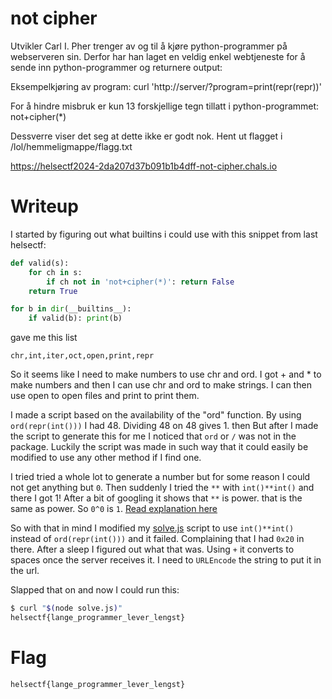 # not cipher

Utvikler Carl I. Pher trenger av og til å kjøre python-programmer på webserveren sin. Derfor har han laget en veldig enkel webtjeneste for å sende inn python-programmer og returnere output:

Eksempelkjøring av program: curl 'http://server/?program=print(repr(repr))'

For å hindre misbruk er kun 13 forskjellige tegn tillatt i python-programmet: not+cipher(*)

Dessverre viser det seg at dette ikke er godt nok. Hent ut flagget i /lol/hemmeligmappe/flagg.txt

https://helsectf2024-2da207d37b091b1b4dff-not-cipher.chals.io

# Writeup

I started by figuring out what builtins i could use with this snippet from last helsectf:

```python
def valid(s):
    for ch in s:
        if ch not in 'not+cipher(*)': return False
    return True

for b in dir(__builtins__):
    if valid(b): print(b)
```

gave me this list

```
chr,int,iter,oct,open,print,repr
```

So it seems like I need to make numbers to use chr and ord. I got + and * to make numbers and then I can use chr and ord to make strings. I can then use open to open files and print to print them.

I made a script based on the availability of the "ord" function. By using `ord(repr(int()))` I had 48. Dividing 48 on 48 gives 1. then But after I made the script to generate this for me I noticed that `ord` or `/` was not in the package. Luckily the script was made in such way that it could easily be modified to use any other method if I find one.

I tried tried a whole lot to generate a number but for some reason I could not get anything but `0`. Then suddenly I tried the `**` with `int()**int()` and there I got 1! After a bit of googling it shows that `**` is power.  that is the same as power. So `0^0` is `1`. [Read explanation here](https://betterexplained.com/articles/understanding-exponents-why-does-00-1/)

So with that in mind I modified my [solve.js](solve.js) script to use `int()**int()` instead of `ord(repr(int()))` and it failed. Complaining that I had `0x20` in there. After a sleep I figured out what that was. Using `+` it converts to spaces once the server receives it. I need to `URLEncode` the string to put it in the url. 

Slapped that on and now I could run this:

```bash
$ curl "$(node solve.js)"
helsectf{lange_programmer_lever_lengst}
```

# Flag

```
helsectf{lange_programmer_lever_lengst}
```